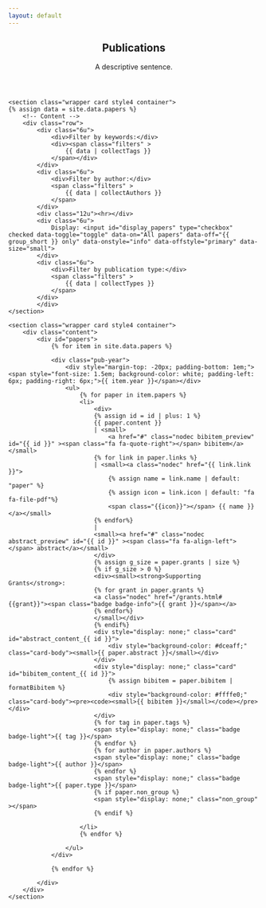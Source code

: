 ```yaml
---
layout: default
---
```

<script src="/js/publications.js" type="text/javascript" charset="utf-8"></script>
<!-- Main -->
<article id="main">

<header class="major container" markdown="1">

## Publications
A descriptive sentence.

</header>

	<section class="wrapper card style4 container">
	{% assign data = site.data.papers %}
		<!-- Content -->
		<div class="row">
			<div class="6u">
				<div>Filter by keywords:</div>
				<div><span class="filters" >
					{{ data | collectTags }}
				</span></div>
			</div>
			<div class="6u">
				<div>Filter by author:</div>
				<span class="filters" >
					{{ data | collectAuthors }}
				</span>
			</div>
			<div class="12u"><hr></div>
			<div class="6u">
				Display: <input id="display_papers" type="checkbox" checked data-toggle="toggle" data-on="All papers" data-off="{{ group_short }} only" data-onstyle="info" data-offstyle="primary" data-size="small">
		 	</div>
			<div class="6u">
				<div>Filter by publication type:</div>
				<span class="filters" >
					{{ data | collectTypes }}
				</span>
			</div>
			</div>
	</section>

	<section class="wrapper card style4 container">
		<div class="content">
			<div id="papers">
				{% for item in site.data.papers %}

				<div class="pub-year">
					<div style="margin-top: -20px; padding-bottom: 1em;"><span style="font-size: 1.5em; background-color: white; padding-left: 6px; padding-right: 6px;">{{ item.year }}</span></div>
					<ul>
						{% for paper in item.papers %}
						<li>
							<div>
							{% assign id = id | plus: 1 %}
							{{ paper.content }} 
							| <small>
								<a href="#" class="nodec bibitem_preview" id="{{ id }}" ><span class="fa fa-quote-right"></span> bibitem</a></small>
							{% for link in paper.links %}
							| <small><a class="nodec" href="{{ link.link }}">
								{% assign name = link.name | default: "paper" %}
								{% assign icon = link.icon | default: "fa fa-file-pdf"%}
								<span class="{{icon}}"></span> {{ name }}</a></small>
							{% endfor%}
							| 
							<small><a href="#" class="nodec abstract_preview" id="{{ id }}" ><span class="fa fa-align-left"></span> abstract</a></small>
							</div>
							{% assign g_size = paper.grants | size %}
							{% if g_size > 0 %}
							<div><small><strong>Supporting Grants</strong>: 
							{% for grant in paper.grants %}
							<a class="nodec" href="/grants.html#{{grant}}"><span class="badge badge-info">{{ grant }}</span></a>
							{% endfor%}
							</small></div>
							{% endif%}
							<div style="display: none;" class="card" id="abstract_content_{{ id }}">
								<div style="background-color: #dceaff;" class="card-body"><small>{{ paper.abstract }}</small></div>
							</div>
							<div style="display: none;" class="card" id="bibitem_content_{{ id }}">
								{% assign bibitem = paper.bibitem | formatBibitem %}
								<div style="background-color: #ffffe0;" class="card-body"><pre><code><small>{{ bibitem }}</small></code></pre></div>
							</div>
							{% for tag in paper.tags %}
							<span style="display: none;" class="badge badge-light">{{ tag }}</span>
							{% endfor %}
							{% for author in paper.authors %}
							<span style="display: none;" class="badge badge-light">{{ author }}</span>
							{% endfor %}
							<span style="display: none;" class="badge badge-light">{{ paper.type }}</span>
							{% if paper.non_group %}
							<span style="display: none;" class="non_group" ></span>
							{% endif %}
							
						</li>
						{% endfor %}

					</ul>
				</div>

				{% endfor %}

			</div>
		</div>
	</section>
</article>